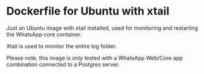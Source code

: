 # Dockerfile for Ubuntu with xtail
Just an Ubuntu image with xtail installed, used for monitoring and restarting the WhatsApp core container.

Xtail is used to monitor the entire log folder.

Please note, this image is only tested with a WhatsApp Web/Core app combination connected to a Postgres server.

